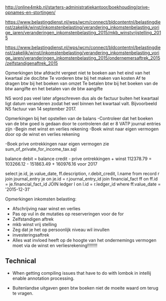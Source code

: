 
http://online4mkb.nl/starters-administratiekantoor/boekhouding/prive-opnames-en-stortingen/

https://www.belastingdienst.nl/wps/wcm/connect/bldcontentnl/belastingdienst/zakelijk/winst/inkomstenbelasting/verandering_inkomstenbelasting_vorige_jaren/veranderingen_inkomstenbelasting_2015/mkb_winstvrijstelling_2015

https://www.belastingdienst.nl/wps/wcm/connect/bldcontentnl/belastingdienst/zakelijk/winst/inkomstenbelasting/verandering_inkomstenbelasting_vorige_jaren/veranderingen_inkomstenbelasting_2015/ondernemersaftrek_2015/zelfstandigenaftrek_2015

Opmerkingen btw afdracht vergeet niet te boeken aan het eind
van het kwartaal zie doc/btw 
Te vorderen btw bij het maken van kosten
Af te dragen btw bij het boeken van omzet
Te betalen btw bij het boeken van de btw aangifte en het betalen van de btw aangifte

NS word pas veel later afgeschreven dus als de factuur buiten het kwartaal ligt datum veranderen zodat het wel binnen het kwartaal valt. Bijvoorbeeld NS factuur
van 14 september 2017.


Opmerkingen bij het opstellen van de balans
-Controleer dat het boeken van de btw goed is gedaan door te controleren dat er 8 VATP journal entries zijn
-Begin met winst en verlies rekening
-Boek winst naar eigen vermogen door op de winst en verlies rekening

-Boek prive ontrekkingen naar eigen vermogen zie sum_of_private_for_income_tax.sql

balance debit = balance credit - prive ontrekkingen + winst
112378.79 = 103266.12 - 151863.49 + 160976.16 voor 2017

select je.id, je.value_date, ff.description, r.debit_credit, l.name from record r
join journal_entry je on je.id = r.journal_entry_id
join financial_fact ff on ff.id = je.financial_fact_id
JOIN ledger l on l.id = r.ledger_id
where ff.value_date = '2015-12-31'

Opmerkingen inkomsten belasting:

- Afschrijving naar winst en verlies
- Pas op vul in de mutaties op reserveringen voor de for
- Zelfstandigen aftrek
- mkb winst vrij stelling
- Zeg dat je het op persoonlijk niveau wil invullen
- investeringsaftrek
- Alles wat invloed heeft op de hoogte van het ondernemings vermogen moet via de winst
en verliesrekening!!!!!!!!


## Technical

- When getting compiling issues that have to do with lombok in intellij enable annotation processing.

- Buitenlandse uitgaven geen btw boeken niet de moeite waard om terug te vragen.

